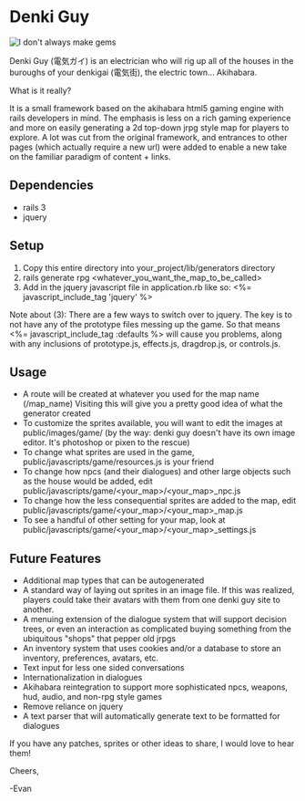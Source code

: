 Denki Guy
=========

![I don't always make gems](http://images2.memegenerator.net/ImageMacro/5774451/I-dont-always-make-gems-But-when-I-do-I-prefer-old-school-rpg-generators.jpg?imageSize=Medium&generatorName=The-Most-Interesting-Man-in-the-World)

Denki Guy (電気ガイ) is an electrician who will rig up all of the houses in the buroughs of your denkigai (電気街), the electric town... Akihabara.

What is it really?

It is a small framework based on the akihabara html5 gaming engine with rails developers in mind.  The emphasis is less on a rich gaming experience and more on easily generating a 2d top-down jrpg style map for players to explore.  A lot was cut from the original framework, and entrances to other pages (which actually require a new url) were added to enable a new take on the familiar paradigm of content + links.  

Dependencies
------
* rails 3
* jquery

Setup 
--------------------
1. Copy this entire directory into your_project/lib/generators directory
2. rails generate rpg <whatever_you_want_the_map_to_be_called>
3. Add in the jquery javascript file in application.rb like so:
    <%= javascript_include_tag 'jquery' %>
  
Note about (3): There are a few ways to switch over to jquery.  The key is to not have any of the prototype files messing up the game.  So that means 
<%= javascript_include_tag :defaults %> will cause you problems, along with any inclusions of prototype.js, effects.js, dragdrop.js, or controls.js.

Usage
----
* A route will be created at whatever you used for the map name (/map_name) Visiting this will give you a pretty good idea of what the generator created
* To customize the sprites available, you will want to edit the images at public/images/game/ (by the way: denki guy doesn't have its own image editor.  It's photoshop or pixen to the rescue)
* To change what sprites are used in the game, public/javascripts/game/resources.js is your friend
* To change how npcs (and their dialogues) and other large objects such as the house would be added, edit public/javascripts/game/<your_map>/<your_map>_npc.js
* To change how the less consequential sprites are added to the map, edit public/javascripts/game/<your_map>/<your_map>_map.js 
* To see a handful of other setting for your map, look at public/javascripts/game/<your_map>/<your_map>_settings.js

Future Features 
-----------
* Additional map types that can be autogenerated
* A standard way of laying out sprites in an image file.  If this was realized, players could take their avatars with them from one denki guy site to another.
* A menuing extension of the dialogue system that will support decision trees, or even an interaction as complicated buying something from the ubiquitous "shops" that pepper old jrpgs
* An inventory system that uses cookies and/or a database to store an inventory, preferences, avatars, etc.
* Text input for less one sided conversations
* Internationalization in dialogues
* Akihabara reintegration to support more sophisticated npcs, weapons, hud, audio, and non-rpg style games 
* Remove reliance on jquery
* A text parser that will automatically generate text to be formatted for dialogues

If you have any patches, sprites or other ideas to share, I would love to hear them!

Cheers,

-Evan
